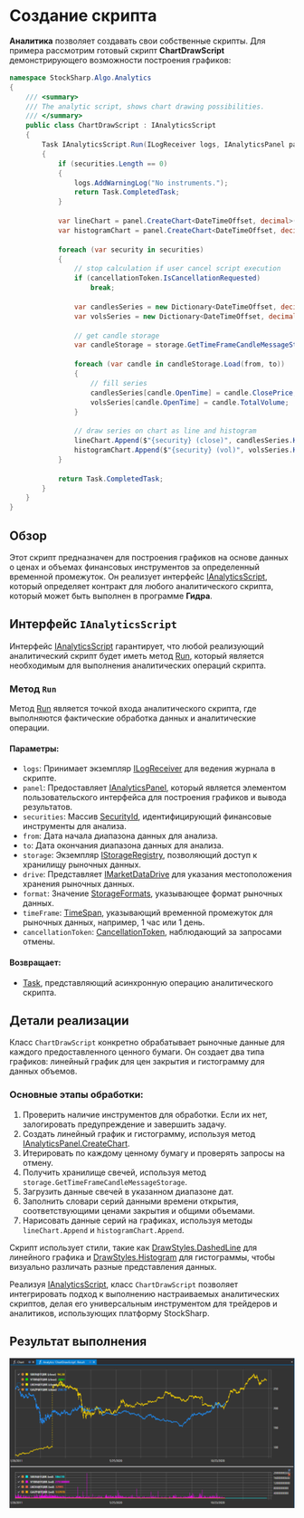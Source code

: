 # Создание скрипта

**Аналитика** позволяет создавать свои собственные скрипты. Для примера рассмотрим готовый скрипт **ChartDrawScript** демонстрирующего возможности построения графиков:

```cs
namespace StockSharp.Algo.Analytics
{
	/// <summary>
	/// The analytic script, shows chart drawing possibilities.
	/// </summary>
	public class ChartDrawScript : IAnalyticsScript
	{
		Task IAnalyticsScript.Run(ILogReceiver logs, IAnalyticsPanel panel, SecurityId[] securities, DateTime from, DateTime to, IStorageRegistry storage, IMarketDataDrive drive, StorageFormats format, TimeSpan timeFrame, CancellationToken cancellationToken)
		{
			if (securities.Length == 0)
			{
				logs.AddWarningLog("No instruments.");
				return Task.CompletedTask;
			}

			var lineChart = panel.CreateChart<DateTimeOffset, decimal>();
			var histogramChart = panel.CreateChart<DateTimeOffset, decimal>();

			foreach (var security in securities)
			{
				// stop calculation if user cancel script execution
				if (cancellationToken.IsCancellationRequested)
					break;

				var candlesSeries = new Dictionary<DateTimeOffset, decimal>();
				var volsSeries = new Dictionary<DateTimeOffset, decimal>();

				// get candle storage
				var candleStorage = storage.GetTimeFrameCandleMessageStorage(security, timeFrame, drive, format);

				foreach (var candle in candleStorage.Load(from, to))
				{
					// fill series
					candlesSeries[candle.OpenTime] = candle.ClosePrice;
					volsSeries[candle.OpenTime] = candle.TotalVolume;
				}

				// draw series on chart as line and histogram
				lineChart.Append($"{security} (close)", candlesSeries.Keys, candlesSeries.Values, DrawStyles.DashedLine);
				histogramChart.Append($"{security} (vol)", volsSeries.Keys, volsSeries.Values, DrawStyles.Histogram);
			}

			return Task.CompletedTask;
		}
	}
}
```

## Обзор

Этот скрипт предназначен для построения графиков на основе данных о ценах и объемах финансовых инструментов за определенный временной промежуток. Он реализует интерфейс [IAnalyticsScript](xref:StockSharp.Algo.Analytics.IAnalyticsScript), который определяет контракт для любого аналитического скрипта, который может быть выполнен в программе **Гидра**.

## Интерфейс `IAnalyticsScript`

Интерфейс [IAnalyticsScript](xref:StockSharp.Algo.Analytics.IAnalyticsScript) гарантирует, что любой реализующий аналитический скрипт будет иметь метод [Run](xref:StockSharp.Algo.Analytics.IAnalyticsScript.Run(Ecng.Logging.ILogReceiver,StockSharp.Algo.Analytics.IAnalyticsPanel,StockSharp.Messages.SecurityId[],System.DateTime,System.DateTime,StockSharp.Algo.Storages.IStorageRegistry,StockSharp.Algo.Storages.IMarketDataDrive,StockSharp.Algo.Storages.StorageFormats,System.TimeSpan,System.Threading.CancellationToken)), который является необходимым для выполнения аналитических операций скрипта.

### Метод `Run`

Метод [Run](xref:StockSharp.Algo.Analytics.IAnalyticsScript.Run(Ecng.Logging.ILogReceiver,StockSharp.Algo.Analytics.IAnalyticsPanel,StockSharp.Messages.SecurityId[],System.DateTime,System.DateTime,StockSharp.Algo.Storages.IStorageRegistry,StockSharp.Algo.Storages.IMarketDataDrive,StockSharp.Algo.Storages.StorageFormats,System.TimeSpan,System.Threading.CancellationToken)) является точкой входа аналитического скрипта, где выполняются фактические обработка данных и аналитические операции.

#### Параметры:

- `logs`: Принимает экземпляр [ILogReceiver](xref:Ecng.Logging.ILogReceiver) для ведения журнала в скрипте.
- `panel`: Предоставляет [IAnalyticsPanel](xref:StockSharp.Algo.Analytics.IAnalyticsPanel), который является элементом пользовательского интерфейса для построения графиков и вывода результатов.
- `securities`: Массив [SecurityId](xref:StockSharp.Messages.SecurityId), идентифицирующий финансовые инструменты для анализа.
- `from`: Дата начала диапазона данных для анализа.
- `to`: Дата окончания диапазона данных для анализа.
- `storage`: Экземпляр [IStorageRegistry](xref:StockSharp.Algo.Storages.IStorageRegistry), позволяющий доступ к хранилищу рыночных данных.
- `drive`: Представляет [IMarketDataDrive](xref:StockSharp.Algo.Storages.IMarketDataDrive) для указания местоположения хранения рыночных данных.
- `format`: Значение [StorageFormats](xref:StockSharp.Algo.Storages.StorageFormats), указывающее формат рыночных данных.
- `timeFrame`: [TimeSpan](xref:System.TimeSpan), указывающий временной промежуток для рыночных данных, например, 1 час или 1 день.
- `cancellationToken`: [CancellationToken](xref:System.Threading.CancellationToken), наблюдающий за запросами отмены.

#### Возвращает:

- [Task](xref:System.Threading.Tasks.Task), представляющий асинхронную операцию аналитического скрипта.

## Детали реализации

Класс `ChartDrawScript` конкретно обрабатывает рыночные данные для каждого предоставленного ценного бумаги. Он создает два типа графиков: линейный график для цен закрытия и гистограмму для данных объемов.

### Основные этапы обработки:

1. Проверить наличие инструментов для обработки. Если их нет, залогировать предупреждение и завершить задачу.
2. Создать линейный график и гистограмму, используя метод [IAnalyticsPanel.CreateChart](xref:StockSharp.Algo.Analytics.IAnalyticsPanel.CreateChart``2).
3. Итерировать по каждому ценному бумагу и проверять запросы на отмену.
4. Получить хранилище свечей, используя метод `storage.GetTimeFrameCandleMessageStorage`.
5. Загрузить данные свечей в указанном диапазоне дат.
6. Заполнить словари серий данными времени открытия, соответствующими ценами закрытия и общими объемами.
7. Нарисовать данные серий на графиках, используя методы `lineChart.Append` и `histogramChart.Append`.

Скрипт использует стили, такие как [DrawStyles.DashedLine](xref:Ecng.Drawing.DrawStyles.DashedLine) для линейного графика и [DrawStyles.Histogram](xref:Ecng.Drawing.DrawStyles.Histogram) для гистограммы, чтобы визуально различать разные представления данных.

Реализуя [IAnalyticsScript](xref:StockSharp.Algo.Analytics.IAnalyticsScript), класс `ChartDrawScript` позволяет интегрировать подход к выполнению настраиваемых аналитических скриптов, делая его универсальным инструментом для трейдеров и аналитиков, использующих платформу StockSharp.

## Результат выполнения

![hydra_analytics_chart](../../../images/hydra_analytics_chart.png)
